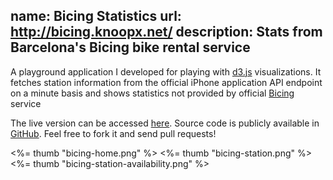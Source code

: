 name: Bicing Statistics
url: http://bicing.knoopx.net/
description: Stats from Barcelona's Bicing bike rental service
----
A playground application I developed for playing with [d3.js]([http://mbostock.github.com/d3/) visualizations.
It fetches station information from the official iPhone application API endpoint on a minute basis and shows statistics not provided by official [Bicing](http://www.bicing.cat/) service

The live version can be accessed [here](http://bicing.knoopx.net/). Source code is publicly available in [GitHub](https://github.com/knoopx/bicing_stats). Feel free to fork it and send pull requests!

<%= thumb "bicing-home.png" %>
<%= thumb "bicing-station.png" %>
<%= thumb "bicing-station-availability.png" %>